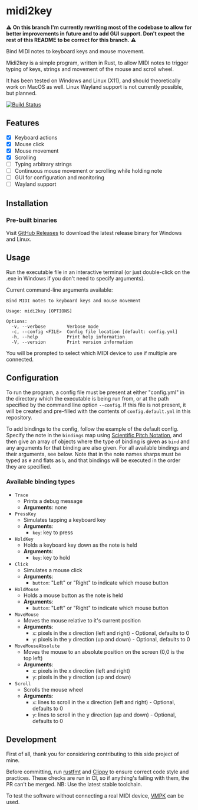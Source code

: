 # midi2key

⚠️ **On this branch I'm currently rewriting most of the codebase to allow for better improvements in future and to add GUI support. Don't expect the rest of this README to be correct for this branch.** ⚠️

Bind MIDI notes to keyboard keys and mouse movement.

Midi2key is a simple program, written in Rust, to allow MIDI notes to trigger typing of keys, strings and movement of the mouse and scroll wheel.

It has been tested on Windows and Linux (X11), and should theoretically work on MacOS as well. Linux Wayland support is not currently possible, but planned.

[![Build Status](https://github.com/Seercat3160/midi2key/actions/workflows/build.yml/badge.svg)](https://github.com/Seercat3160/midi2key/actions/workflows/build.yml)

## Features

- [x] Keyboard actions
- [x] Mouse click
- [x] Mouse movement
- [x] Scrolling
- [ ] Typing arbitrary strings
- [ ] Continuous mouse movement or scrolling while holding note
- [ ] GUI for configuration and monitoring
- [ ] Wayland support

## Installation

### Pre-built binaries

Visit [GitHub Releases](https://github.com/Seercat3160/midi2key/releases) to download the latest release binary for Windows and Linux.

## Usage

Run the executable file in an interactive terminal (or just double-click on the .exe in Windows if you don't need to specify arguments).

Current command-line arguments available:

```plaintext
Bind MIDI notes to keyboard keys and mouse movement

Usage: midi2key [OPTIONS]

Options:
  -v, --verbose        Verbose mode
  -c, --config <FILE>  Config file location [default: config.yml]
  -h, --help           Print help information
  -V, --version        Print version information
```

You will be prompted to select which MIDI device to use if multiple are connected.

## Configuration

To run the program, a config file must be present at either "config.yml" in the directory which the executable is being run from, or at the path specified by the command line option `--config`. If this file is not present, it will be created and pre-filled with the contents of `config.default.yml` in this repository.

To add bindings to the config, follow the example of the default config. Specify the note in the `bindings` map using [Scientific Pitch Notation](https://en.wikipedia.org/wiki/Scientific_pitch_notation), and then give an array of objects where the type of binding is given as `bind` and any arguments for that binding are also given. For all available bindings and their arguments, see below. Note that in the note names sharps must be typed as `#` and flats as `b`, and that bindings will be executed in the order they are specified.

### Available binding types

- `Trace`
  - Prints a debug message
  - **Arguments**: none
- `PressKey`
  - Simulates tapping a keyboard key
  - **Arguments**:
    - `key`: key to press
- `HoldKey`
  - Holds a keyboard key down as the note is held
  - **Arguments**:
    - `key`: key to hold
- `Click`
  - Simulates a mouse click
  - **Arguments**:
    - `button`: "Left" or "Right" to indicate which mouse button
- `HoldMouse`
  - Holds a mouse button as the note is held
  - **Arguments**:
    - `button`: "Left" or "Right" to indicate which mouse button
- `MoveMouse`
  - Moves the mouse relative to it's current position
  - **Arguments**:
    - `x`: pixels in the x direction (left and right) - Optional, defaults to 0
    - `y`: pixels in the y direction (up and down) - Optional, defaults to 0
- `MoveMouseAbsolute`
  - Moves the mouse to an absolute position on the screen (0,0 is the top left)
  - **Arguments**:
    - `x`: pixels in the x direction (left and right)
    - `y`: pixels in the y direction (up and down)
- `Scroll`
  - Scrolls the mouse wheel
  - **Arguments**:
    - `x`: lines to scroll in the x direction (left and right) - Optional, defaults to 0
    - `y`: lines to scroll in the y direction (up and down) - Optional, defaults to 0

## Development

First of all, thank you for considering contributing to this side project of mine.

Before committing, run [rustfmt](https://github.com/rust-lang/rustfmt) and [Clippy](https://github.com/rust-lang/rust-clippy) to ensure correct code style and practices. These checks are run in CI, so if anything's failing with them, the PR can't be merged. NB: Use the latest stable toolchain.

To test the software without connecting a real MIDI device, [VMPK](https://sourceforge.net/projects/vmpk/) can be used.
